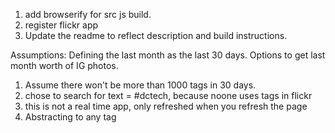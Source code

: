 1. add browserify for src js build.
2. register flickr app
3. Update the readme to reflect description and build instructions.


Assumptions:
Defining the last month as the last 30 days.
Options to get last month worth of IG photos.
1. Assume there won't be more than 1000 tags in 30 days.
2. chose to search for text = #dctech, because noone uses tags in flickr
3. this is not a real time app, only refreshed when you refresh the page
4. Abstracting to any tag
